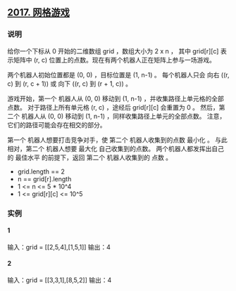 ## [2017. 网格游戏](https://leetcode-cn.com/problems/grid-game/)

### 说明
给你一个下标从 0 开始的二维数组 grid ，数组大小为 2 x n ，
其中 grid[r][c] 表示矩阵中 (r, c) 位置上的点数。现在有两个机器人正在矩阵上参与一场游戏。

两个机器人初始位置都是 (0, 0) ，目标位置是 (1, n-1) 。
每个机器人只会 向右 ((r, c) 到 (r, c + 1)) 或 向下 ((r, c) 到 (r + 1, c)) 。

游戏开始，第一个 机器人从 (0, 0) 移动到 (1, n-1) ，并收集路径上单元格的全部点数。
对于路径上所有单元格 (r, c) ，途经后 grid[r][c] 会重置为 0 。
然后，第二个 机器人从 (0, 0) 移动到 (1, n-1) ，同样收集路径上单元的全部点数。
注意，它们的路径可能会存在相交的部分。

第一个 机器人想要打击竞争对手，使 第二个 机器人收集到的点数 最小化 。
与此相对，第二个 机器人想要 最大化 自己收集到的点数。
两个机器人都发挥出自己的 最佳水平 的前提下，返回 第二个 机器人收集到的 点数 。

* grid.length == 2
* n == grid[r].length
* 1 <= n <= 5 * 10^4
* 1 <= grid[r][c] <= 10^5

### 实例
#### 1
输入：grid = [[2,5,4],[1,5,1]]
输出：4

#### 2
输入：grid = [[3,3,1],[8,5,2]]
输出：4